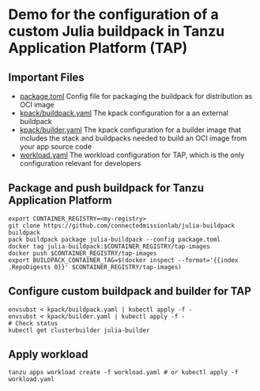 # Demo for the configuration of a custom Julia buildpack in Tanzu Application Platform (TAP)

## Important Files
- [package.toml](package.toml) Config file for packaging the buildpack for distribution as OCI image
- [kpack/buildpack.yaml](kpack/buildpack.yaml) The kpack configuration for a an external buildpack
- [kpack/builder.yaml](kpack/builder.yaml) The kpack configuration for a builder image that includes the stack and buildpacks needed to build an OCI image from your app source code
- [workload.yaml](workload.yaml) The workload configuration for TAP, which is the only configuration relevant for developers

## Package and push buildpack for Tanzu Application Platform
```
export CONTAINER_REGISTRY=<my-registry>
git clone https://github.com/connectedmissionlab/julia-buildpack buildpack
pack buildpack package julia-buildpack --config package.toml
docker tag julia-buildpack:$CONTAINER_REGISTRY/tap-images
docker push $CONTAINER_REGISTRY/tap-images
export BUILDPACK_CONTAINER_TAG=$(docker inspect --format='{{index .RepoDigests 0}}' $CONTAINER_REGISTRY/tap-images)
```

## Configure custom buildpack and builder for TAP
```
envsubst < kpack/buildpack.yaml | kubectl apply -f -
envsubst < kpack/builder.yaml | kubectl apply -f -
# Check status
kubectl get clusterbuilder julia-builder
```

## Apply workload 
```
tanzu apps workload create -f workload.yaml # or kubectl apply -f workload.yaml
```
